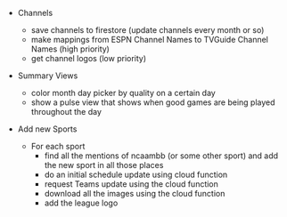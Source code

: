 - Channels
    - save channels to firestore (update channels every month or so)
    - make mappings from ESPN Channel Names to TVGuide Channel Names (high priority)
    - get channel logos (low priority)
- Summary Views
    - color month day picker by quality on a certain day
    - show a pulse view that shows when good games are being played throughout the day

- Add new Sports
    - For each sport
        - find all the mentions of ncaambb (or some other sport) and add the new sport in all those places
        - do an initial schedule update using cloud function
        - request Teams update using the cloud function
        - download all the images using the cloud function
        - add the league logo